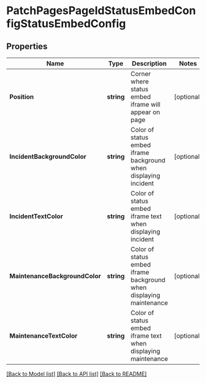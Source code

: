 # PatchPagesPageIdStatusEmbedConfigStatusEmbedConfig

## Properties
Name | Type | Description | Notes
------------ | ------------- | ------------- | -------------
**Position** | **string** | Corner where status embed iframe will appear on page | [optional] 
**IncidentBackgroundColor** | **string** | Color of status embed iframe background when displaying incident | [optional] 
**IncidentTextColor** | **string** | Color of status embed iframe text when displaying incident | [optional] 
**MaintenanceBackgroundColor** | **string** | Color of status embed iframe background when displaying maintenance | [optional] 
**MaintenanceTextColor** | **string** | Color of status embed iframe text when displaying maintenance | [optional] 

[[Back to Model list]](../README.md#documentation-for-models) [[Back to API list]](../README.md#documentation-for-api-endpoints) [[Back to README]](../README.md)



